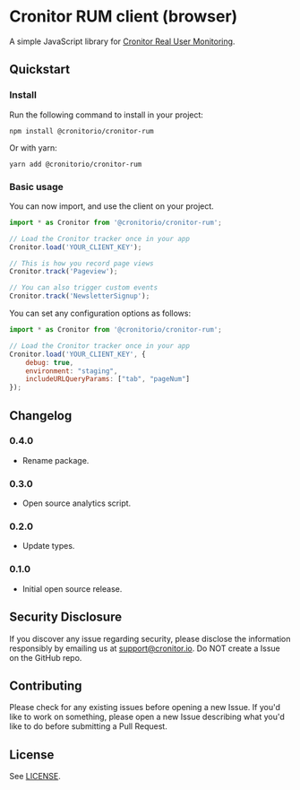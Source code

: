 # Cronitor RUM client (browser)

A simple JavaScript library for [Cronitor Real User Monitoring](https://cronitor.io/real-user-monitoring).

## Quickstart

### Install

Run the following command to install in your project:

```
npm install @cronitorio/cronitor-rum
```

Or with yarn:

```
yarn add @cronitorio/cronitor-rum
```

### Basic usage

You can now import, and use the client on your project.

```javascript
import * as Cronitor from '@cronitorio/cronitor-rum';

// Load the Cronitor tracker once in your app
Cronitor.load('YOUR_CLIENT_KEY');

// This is how you record page views
Cronitor.track('Pageview');

// You can also trigger custom events
Cronitor.track('NewsletterSignup');
```

You can set any configuration options as follows:

```javascript
import * as Cronitor from '@cronitorio/cronitor-rum';

// Load the Cronitor tracker once in your app
Cronitor.load('YOUR_CLIENT_KEY', {
    debug: true,
    environment: "staging",
    includeURLQueryParams: ["tab", "pageNum"]
});
```

## Changelog

### 0.4.0

- Rename package.

### 0.3.0

- Open source analytics script.

### 0.2.0

- Update types.

### 0.1.0

- Initial open source release.

## Security Disclosure

If you discover any issue regarding security, please disclose the information responsibly by emailing us at [support@cronitor.io](mailto:support@cronitor.io). Do NOT create a Issue on the GitHub repo.

## Contributing

Please check for any existing issues before opening a new Issue. If you'd like to work on something, please open a new Issue describing what you'd like to do before submitting a Pull Request.

## License

See [LICENSE](https://github.com/cronitorio/cronitor-rum-js/blob/master/LICENSE).
